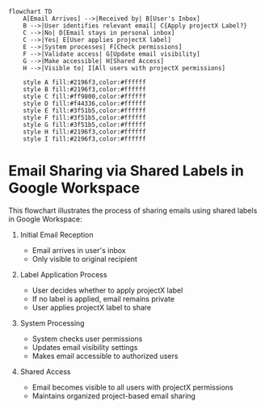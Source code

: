 

```mermaid
flowchart TD
    A[Email Arrives] -->|Received by| B[User's Inbox]
    B -->|User identifies relevant email| C{Apply projectX Label?}
    C -->|No| D[Email stays in personal inbox]
    C -->|Yes| E[User applies projectX label]
    E -->|System processes| F[Check permissions]
    F -->|Validate access| G[Update email visibility]
    G -->|Make accessible| H[Shared Access]
    H -->|Visible to| I[All users with projectX permissions]
    
    style A fill:#2196f3,color:#ffffff
    style B fill:#2196f3,color:#ffffff
    style C fill:#ff9800,color:#ffffff
    style D fill:#f44336,color:#ffffff
    style E fill:#3f51b5,color:#ffffff
    style F fill:#3f51b5,color:#ffffff
    style G fill:#3f51b5,color:#ffffff
    style H fill:#2196f3,color:#ffffff
    style I fill:#2196f3,color:#ffffff
```

# Email Sharing via Shared Labels in Google Workspace

This flowchart illustrates the process of sharing emails using shared labels in Google Workspace:

1. Initial Email Reception
   - Email arrives in user's inbox
   - Only visible to original recipient

2. Label Application Process
   - User decides whether to apply projectX label
   - If no label is applied, email remains private
   - User applies projectX label to share

3. System Processing
   - System checks user permissions
   - Updates email visibility settings
   - Makes email accessible to authorized users

4. Shared Access
   - Email becomes visible to all users with projectX permissions
   - Maintains organized project-based email sharing
